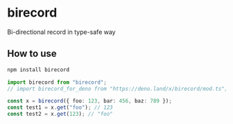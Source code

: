 # birecord

Bi-directional record in type-safe way

## How to use

```sh
npm install birecord
```

```ts
import birecord from "birecord";
// import birecord_for_deno from "https://deno.land/x/birecord/mod.ts";

const x = birecord({ foo: 123, bar: 456, baz: 789 });
const test1 = x.get("foo"); // 123
const test2 = x.get(123); // "foo"
```
